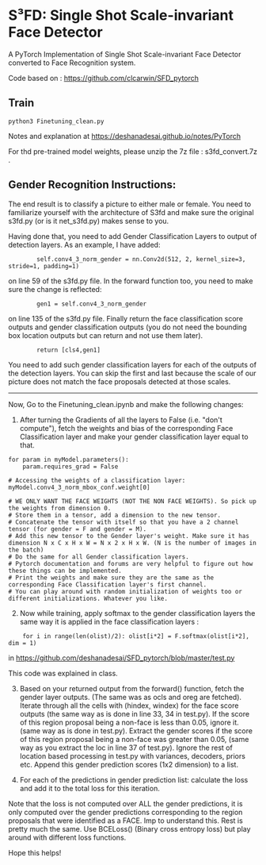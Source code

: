 # S³FD: Single Shot Scale-invariant Face Detector
A PyTorch Implementation of Single Shot Scale-invariant Face Detector converted to Face Recognition system.

Code based on : https://github.com/clcarwin/SFD_pytorch

## Train 
```
python3 Finetuning_clean.py
```

Notes and explanation at https://deshanadesai.github.io/notes/PyTorch

For thd pre-trained model weights, please unzip the 7z file : s3fd_convert.7z .

## Gender Recognition Instructions:

The end result is to classify a picture to either male or female. You need to familiarize yourself with the architecture of S3fd and make sure the original s3fd.py (or is it net_s3fd.py) makes sense to you.

Having done that, you need to add Gender Classification Layers to output of detection layers. As an example, I have added:

```
        self.conv4_3_norm_gender = nn.Conv2d(512, 2, kernel_size=3, stride=1, padding=1)
```
on line 59 of the s3fd.py file. In the forward function too, you need to make sure the change is reflected:

 ```
         gen1 = self.conv4_3_norm_gender
```
on line 135 of the s3fd.py file. Finally return the face classification score outputs and gender classification outputs (you do not need the bounding box location outputs but can return and not use them later).

```
        return [cls4,gen1]
```

You need to add such gender classification layers for each of the outputs of the detection layers. You can skip the first and last because the scale of our picture does not match the face proposals detected at those scales.

-----

Now, Go to the Finetuning_clean.ipynb and make the following changes:

1) After turning the Gradients of all the layers to False (i.e. "don't compute"), fetch the weights and bias of the corresponding Face Classification layer and make your gender classification layer equal to that.
```
for param in myModel.parameters():
    param.requires_grad = False

# Accessing the weights of a classification layer:
myModel.conv4_3_norm_mbox_conf.weight[0]

# WE ONLY WANT THE FACE WEIGHTS (NOT THE NON FACE WEIGHTS). So pick up the weights from dimension 0.
# Store them in a tensor, add a dimension to the new tensor.
# Concatenate the tensor with itself so that you have a 2 channel tensor (for gender = F and gender = M).
# Add this new tensor to the Gender layer's weight. Make sure it has dimension N x C x H x W = N x 2 x H x W. (N is the number of images in the batch)
# Do the same for all Gender classification layers.
# Pytorch documentation and forums are very helpful to figure out how these things can be implemented.
# Print the weights and make sure they are the same as the corresponding Face Classification layer's first channel.
# You can play around with random initialization of weights too or different initializations. Whatever you like.
```

2) Now while training, apply softmax to the gender classification layers the same way it is applied in the face classification layers :

```
    for i in range(len(olist)/2): olist[i*2] = F.softmax(olist[i*2], dim = 1)
```

in https://github.com/deshanadesai/SFD_pytorch/blob/master/test.py

This code was explained in class.

3) Based on your returned output from the forward() function, fetch the gender layer outputs. (The same was as ocls and oreg are fetched). Iterate through all the cells with (hindex, windex) for the face score outputs (the same way as is done in line 33, 34 in test.py). If the score of this region proposal being a non-face is less than 0.05, ignore it. (same way as is done in test.py). Extract the gender scores if the score of this region proposal being a non-face was greater than 0.05, (same way as you extract the loc in line 37 of test.py). Ignore the rest of location based processing in test.py with variances, decoders, priors etc. Append this gender prediction scores (1x2 dimension) to a list.

4) For each of the predictions in gender prediction list: calculate the loss and add it to the total loss for this iteration.

Note that the loss is not computed over ALL the gender predictions, it is only computed over the gender predictions corresponding to the region proposals that were identified as a FACE. Imp to understand this. Rest is pretty much the same. Use BCELoss() (Binary cross entropy loss) but play around with different loss functions.

Hope this helps!

